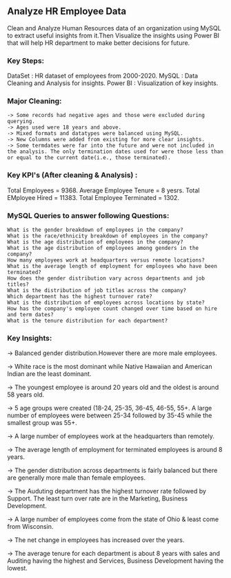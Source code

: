 ## Analyze HR Employee Data
  Clean and Analyze Human Resources data of an organization using MySQL to extract useful insights from it.Then Visualize the insights using Power BI that will help HR department to make better decisions for future. 

### Key Steps:
DataSet : HR dataset of employees from 2000-2020.
MySQL   : Data Cleaning and Analysis for insights.
Power BI : Visualization of key insights.

### Major Cleaning:
    -> Some records had negative ages and those were excluded during querying.
    -> Ages used were 18 years and above.
    -> Mixed formats and datatypes were balanced using MySQL.
    -> New Columns were added from existing for more clear insights.
    -> Some termdates were far into the future and were not included in the analysis. The only termination dates used for were those less than or equal to the current date(i.e., those terminated).

### Key KPI's (After cleaning & Analysis) :
Total Employees = 9368.
Average Employee Tenure = 8 yesrs.
Total EMployee Hired = 11383.
Total Employee Terminated = 1302.

### MySQL Queries to answer following Questions:

    What is the gender breakdown of employees in the company?
    What is the race/ethnicity breakdown of employees in the company?
    What is the age distribution of employees in the company?
    What is the age distribution of employees among genders in the company?
    How many employees work at headquarters versus remote locations?
    What is the average length of employment for employees who have been terminated?
    How does the gender distribution vary across departments and job titles?
    What is the distribution of job titles across the company?
    Which department has the highest turnover rate?
    What is the distribution of employees across locations by state?
    How has the company's employee count changed over time based on hire and term dates?
    What is the tenure distribution for each department?


### Key Insights:

   -> Balanced gender distribution.However there are more male employees.
   
   -> White race is the most dominant while Native Hawaiian and American Indian are the least dominant.
   
   -> The youngest employee is around 20 years old and the oldest is around 58 years old.
   
   -> 5 age groups were created (18-24, 25-35, 36-45, 46-55, 55+. A large number of employees were between 25-34 followed by 35-45 while the smallest group was 55+.
   
   -> A large number of employees work at the headquarters than remotely.
   
   -> The average length of employment for terminated employees is around 8 years.
   
   -> The gender distribution across departments is fairly balanced but there are generally more male than female employees.
   
   -> The Auduting department has the highest turnover rate followed by Support. The least turn over rate are in the Marketing, Business Development.
   
   -> A large number of employees come from the state of Ohio & least come from Wisconsin.
   
   -> The net change in employees has increased over the years.
   
   -> The average tenure for each department is about 8 years with sales and Auditing having the highest and Services, Business Development having the lowest.
   

